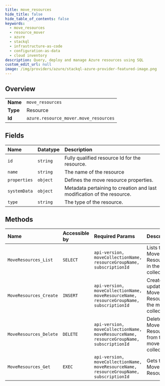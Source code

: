 ```yaml
---
title: move_resources
hide_title: false
hide_table_of_contents: false
keywords:
  - move_resources
  - resource_mover
  - azure    
  - stackql
  - infrastructure-as-code
  - configuration-as-data
  - cloud inventory
description: Query, deploy and manage Azure resources using SQL
custom_edit_url: null
image: /img/providers/azure/stackql-azure-provider-featured-image.png
---
```

  
    

## Overview
<table><tbody>
<tr><td><b>Name</b></td><td><code>move_resources</code></td></tr>
<tr><td><b>Type</b></td><td>Resource</td></tr>
<tr><td><b>Id</b></td><td><code>azure.resource_mover.move_resources</code></td></tr>
</tbody></table>

## Fields
| Name | Datatype | Description |
|:-----|:---------|:------------|
| `id` | `string` | Fully qualified resource Id for the resource. |
| `name` | `string` | The name of the resource |
| `properties` | `object` | Defines the move resource properties. |
| `systemData` | `object` | Metadata pertaining to creation and last modification of the resource. |
| `type` | `string` | The type of the resource. |
## Methods
| Name | Accessible by | Required Params | Description |
|:-----|:--------------|:----------------|:------------|
| `MoveResources_List` | `SELECT` | `api-version, moveCollectionName, resourceGroupName, subscriptionId` | Lists the Move Resources in the move collection. |
| `MoveResources_Create` | `INSERT` | `api-version, moveCollectionName, moveResourceName, resourceGroupName, subscriptionId` | Creates or updates a Move Resource in the move collection. |
| `MoveResources_Delete` | `DELETE` | `api-version, moveCollectionName, moveResourceName, resourceGroupName, subscriptionId` | Deletes a Move Resource from the move collection. |
| `MoveResources_Get` | `EXEC` | `api-version, moveCollectionName, moveResourceName, resourceGroupName, subscriptionId` | Gets the Move Resource. |
